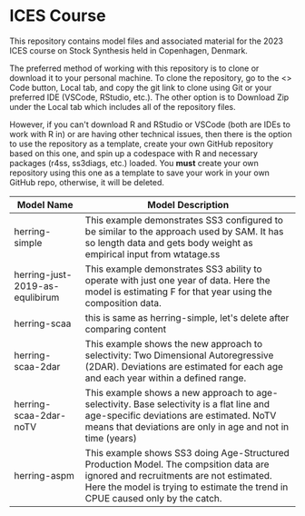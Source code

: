 # ICES Course

This repository contains model files and associated material for the 2023 ICES course on Stock Synthesis held in Copenhagen, Denmark. 

The preferred method of working with this repository is to clone or download it to your personal machine. To clone the repository, go to the <> Code button, Local tab, and copy the git link to clone using Git or your preferred IDE (VSCode, RStudio, etc.). The other option is to Download Zip under the Local tab which includes all of the repository files. 

However, if you can't download R and RStudio or VSCode (both are IDEs to work with R in) or are having other technical issues, then there is the option to use the repository as a template, create your own GitHub repository based on this one, and spin up a codespace with R and necessary packages (r4ss, ss3diags, etc.) loaded. You **must** create your own repository using this one as a template to save your work in your own GitHub repo, otherwise, it will be deleted.

| Model Name | Model Description |
| -----| ----- |
| herring-simple |This example demonstrates SS3 configured to be similar to the approach used by SAM. It has so length data and gets body weight as empirical input from wtatage.ss  |
| herring-just-2019-as-equlibirum |This example demonstrates SS3 ability to operate with just one year of data.  Here the model is estimating F for that year using the composition data.  |
| herring-scaa |this is same as herring-simple, let's delete after comparing content|
| herring-scaa-2dar |This example shows the new approach to selectivity: Two Dimensional Autoregressive (2DAR).  Deviations are estimated for each age and each year within a defined range.  |
| herring-scaa-2dar-noTV |This example shows a new approach to age-selectivity.  Base selectivity is a flat line and age-specific deviations are estimated.  NoTV means that deviations are only in age and not in time (years)  |
| herring-aspm |This example shows SS3 doing Age-Structured Production Model.  The compsition data are ignored and recruitments are not estimated.  Here the model is trying to estimate the trend in CPUE caused only by the catch.  |

